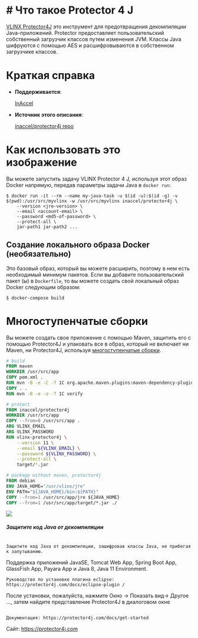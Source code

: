 # # Что такое Protector 4 J

[VLINX Protector4J](https://protector4j.com) это инструмент для предотвращения декомпиляции Java-приложений. Protector предоставляет пользовательский собственный загрузчик классов путем изменения JVM. Классы Java шифруются с помощью AES и расшифровываются в собственном загрузчике классов.

# Краткая справка

* **Поддерживается**:

	[InAccel](https://inaccel.com)

* **Источник этого описания**:

	[inaccel/protector4j repo](https://github.com/inaccel/protector4j)

# Как использовать это изображение

Вы можете запустить задачу VLINX Protector 4 J, используя этот образ Docker напрямую, передав параметры задачи Java в `docker run`:

```console
$ docker run -it --rm --name my-java-task -u $(id -u):$(id -g) -v $(pwd):/usr/src/myvlinx -w /usr/src/myvlinx inaccel/protector4j \
	--version <jre-version> \
	--email <account-email> \
	--password <md5-of-password> \
	--protect-all \
	jar-path1 jar-path2 ...
```

## Создание локального образа Docker (необязательно)

Это базовый образ, который вы можете расширить, поэтому в нем есть необходимый минимум пакетов. Если вы добавите пользовательский пакет (ы) в `Dockerfile`, то вы можете создать свой локальный образ Docker следующим образом:

```console
$ docker-compose build
```

# Многоступенчатые сборки

Вы можете создать свое приложение с помощью Maven, защитить его с помощью Protector4J и упаковать все в образ, который не включает ни Maven, ни Protector4J, используя [многоступенчатые сборки](https://docs.docker.com/develop/develop-images/multistage-build ).
```dockerfile
# build
FROM maven
WORKDIR /usr/src/app
COPY pom.xml .
RUN mvn -B -e -C -T 1C org.apache.maven.plugins:maven-dependency-plugin:3.1.1:go-offline
COPY . .
RUN mvn -B -e -o -T 1C verify

# protect
FROM inaccel/protector4j
WORKDIR /usr/src/app
COPY --from=0 /usr/src/app .
ARG VLINX_EMAIL
ARG VLINX_PASSWORD
RUN vlinx-protector4j \
	--version 11 \
	--email ${VLINX_EMAIL} \
	--password ${VLINX_PASSWORD} \
	--protect-all \
	target/*.jar

# package without maven, protector4j
FROM debian
ENV JAVA_HOME="/usr/vlinx/jre"
ENV PATH="${JAVA_HOME}/bin:${PATH}"
COPY --from=1 /usr/src/app/jre ${JAVA_HOME}
COPY --from=1 /usr/src/app/target/*.jar ./
```
![](https://skrinshoter.ru/s/070823/MuycKVhA.jpg)

##### Защитите код Java от декомпиляции
```

Защитите код Java от декомпиляции, зашифровав классы Java, не прибегая к запутыванию.
```

Поддержка приложений JavaSE, Tomcat Web App, Spring Boot App, GlassFish App, Payara App и Java 8, 
Java 11 Environment.
```
Руководство по установке плагина eclipse: https://protector4j.com/docs/eclipse-plugin /
```

После установки, пожалуйста, нажмите Окно -> Показать вид-> Другое ..., затем найдите 
представление Protector4J в диалоговом окне
```

Документация: https://protector4j.com/docs/get-started
```

Сайт: https://protector4j.com
